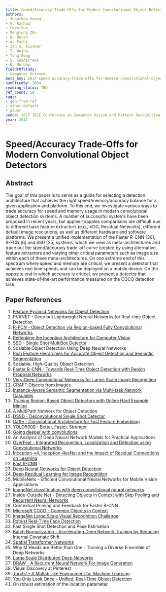 ```yaml
---
title: Speed/Accuracy Trade-Offs for Modern Convolutional Object Detectors
authors:
- Jonathan Huang
- V. Rathod
- Chen Sun
- Menglong Zhu
- A. Balan
- A. Fathi
- Ian S. Fischer
- Z. Wojna
- Yang Song
- S. Guadarrama
- K. Murphy
fieldsOfStudy:
- Computer Science
meta_key: 2017-speed-accuracy-trade-offs-for-modern-convolutional-object-detectors
numCitedBy: 2004
reading_status: TBD
ref_count: 59
tags:
- gen-from-ref
- other-default
- paper
venue: 2017 IEEE Conference on Computer Vision and Pattern Recognition (CVPR)
year: 2017
---
```


# Speed/Accuracy Trade-Offs for Modern Convolutional Object Detectors

## Abstract

The goal of this paper is to serve as a guide for selecting a detection architecture that achieves the right speed/memory/accuracy balance for a given application and platform. To this end, we investigate various ways to trade accuracy for speed and memory usage in modern convolutional object detection systems. A number of successful systems have been proposed in recent years, but apples-toapples comparisons are difficult due to different base feature extractors (e.g., VGG, Residual Networks), different default image resolutions, as well as different hardware and software platforms. We present a unified implementation of the Faster R-CNN [30], R-FCN [6] and SSD [25] systems, which we view as meta-architectures and trace out the speed/accuracy trade-off curve created by using alternative feature extractors and varying other critical parameters such as image size within each of these meta-architectures. On one extreme end of this spectrum where speed and memory are critical, we present a detector that achieves real time speeds and can be deployed on a mobile device. On the opposite end in which accuracy is critical, we present a detector that achieves state-of-the-art performance measured on the COCO detection task.

## Paper References

1. [Feature Pyramid Networks for Object Detection](2017-feature-pyramid-networks-for-object-detection)
2. PVANET - Deep but Lightweight Neural Networks for Real-time Object Detection
3. [R-FCN - Object Detection via Region-based Fully Convolutional Networks](2016-r-fcn-object-detection-via-region-based-fully-convolutional-networks)
4. [Rethinking the Inception Architecture for Computer Vision](2016-rethinking-the-inception-architecture-for-computer-vision)
5. [SSD - Single Shot MultiBox Detector](2016-ssd-single-shot-multibox-detector)
6. Scalable Object Detection Using Deep Neural Networks
7. [Rich Feature Hierarchies for Accurate Object Detection and Semantic Segmentation](2014-rich-feature-hierarchies-for-accurate-object-detection-and-semantic-segmentation)
8. Scalable, High-Quality Object Detection
9. [Faster R-CNN - Towards Real-Time Object Detection with Region Proposal Networks](2015-faster-r-cnn-towards-real-time-object-detection-with-region-proposal-networks)
10. [Very Deep Convolutional Networks for Large-Scale Image Recognition](2015-very-deep-convolutional-networks-for-large-scale-image-recognition)
11. CRAFT Objects from Images
12. [Instance-Aware Semantic Segmentation via Multi-task Network Cascades](2016-instance-aware-semantic-segmentation-via-multi-task-network-cascades)
13. [Training Region-Based Object Detectors with Online Hard Example Mining](2016-training-region-based-object-detectors-with-online-hard-example-mining)
14. A MultiPath Network for Object Detection
15. [DSSD - Deconvolutional Single Shot Detector](2017-dssd-deconvolutional-single-shot-detector)
16. [Caffe - Convolutional Architecture for Fast Feature Embedding](2014-caffe-convolutional-architecture-for-fast-feature-embedding)
17. [YOLO9000 - Better, Faster, Stronger](2017-yolo9000-better-faster-stronger)
18. [Going deeper with convolutions](2015-going-deeper-with-convolutions)
19. An Analysis of Deep Neural Network Models for Practical Applications
20. [OverFeat - Integrated Recognition, Localization and Detection using Convolutional Networks](2014-overfeat-integrated-recognition-localization-and-detection-using-convolutional-networks)
21. [Inception-v4, Inception-ResNet and the Impact of Residual Connections on Learning](2017-inception-v4-inception-resnet-and-the-impact-of-residual-connections-on-learning)
22. [Fast R-CNN](2015-fast-r-cnn)
23. [Deep Neural Networks for Object Detection](2013-deep-neural-networks-for-object-detection)
24. [Deep Residual Learning for Image Recognition](2016-deep-residual-learning-for-image-recognition)
25. MobileNets - Efficient Convolutional Neural Networks for Mobile Vision Applications
26. [ImageNet classification with deep convolutional neural networks](2012-imagenet-classification-with-deep-convolutional-neural-networks)
27. [Inside-Outside Net - Detecting Objects in Context with Skip Pooling and Recurrent Neural Networks](2016-inside-outside-net-detecting-objects-in-context-with-skip-pooling-and-recurrent-neural-networks)
28. Contextual Priming and Feedback for Faster R-CNN
29. [Microsoft COCO - Common Objects in Context](2014-microsoft-coco-common-objects-in-context)
30. [ImageNet Large Scale Visual Recognition Challenge](2015-imagenet-large-scale-visual-recognition-challenge)
31. [Robust Real-Time Face Detection](2001-robust-real-time-face-detection)
32. Fast Single Shot Detection and Pose Estimation
33. [Batch Normalization - Accelerating Deep Network Training by Reducing Internal Covariate Shift](2015-batch-normalization-accelerating-deep-network-training-by-reducing-internal-covariate-shift)
34. [Spatial Transformer Networks](2015-spatial-transformer-networks)
35. Why M Heads are Better than One - Training a Diverse Ensemble of Deep Networks
36. [Large Scale Distributed Deep Networks](2012-large-scale-distributed-deep-networks)
37. [DRAW - A Recurrent Neural Network For Image Generation](2015-draw-a-recurrent-neural-network-for-image-generation)
38. Visual Discovery at Pinterest
39. [Torch7 - A Matlab-like Environment for Machine Learning](2011-torch7-a-matlab-like-environment-for-machine-learning)
40. [You Only Look Once - Unified, Real-Time Object Detection](2016-you-only-look-once-unified-real-time-object-detection)
41. On robust estimation of the location parameter
